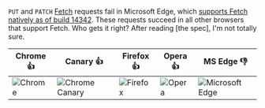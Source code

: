 `PUT` and `PATCH` [Fetch](https://developer.mozilla.org/en-US/docs/Web/API/Fetch_API) requests fail in Microsoft Edge, which [supports Fetch natively as of build 14342](https://developer.microsoft.com/en-us/microsoft-edge/platform/changelog/desktop/14342/). These requests succeed in all other browsers that support Fetch. Who gets it right? After reading [the spec], I'm not totally sure.

| Chrome 👍 | Canary 👍 | Firefox 👍 | Opera 👍 | MS Edge 👎 |
|  ---  |  ---  |  ---  |  ---  |  ---  |
| ![Chrome](https://cloud.githubusercontent.com/assets/5355/15758548/1dc64f42-28d9-11e6-9e23-fcddb4eb3eb4.png) | ![Chrome Canary](https://cloud.githubusercontent.com/assets/5355/15758547/1dc5d210-28d9-11e6-889a-24768c62a0b8.png) | ![Firefox](https://cloud.githubusercontent.com/assets/5355/15758550/1dc88014-28d9-11e6-964c-d336e39ea222.png) | ![Opera](https://cloud.githubusercontent.com/assets/5355/15758551/1dd05c12-28d9-11e6-9108-1cbf63eef8ab.png) | ![Microsoft Edge](https://cloud.githubusercontent.com/assets/5355/15758546/1dc32f4c-28d9-11e6-90d2-6f48e9e5e227.png) |
